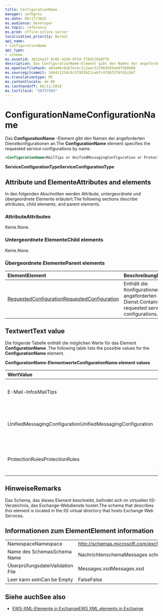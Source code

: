 ```yaml
---
title: ConfigurationName
manager: sethgros
ms.date: 09/17/2015
ms.audience: Developer
ms.topic: reference
ms.prod: office-online-server
localization_priority: Normal
api_name:
- ConfigurationName
api_type:
- schema
ms.assetid: 3b524a2f-9c6b-4550-9f3d-f78d176b0f7b
description: Das ConfigurationName-Element gibt den Namen der angeforderten Dienstkonfigurationen an.
ms.openlocfilehash: a03a0bc0ab7ecbc1c2aec31f864503ee0f560908
ms.sourcegitcommit: 34041125dc8c5f993b21cebfc4f8b72f0fd2cb6f
ms.translationtype: MT
ms.contentlocale: de-DE
ms.lasthandoff: 06/11/2018
ms.locfileid: "19757593"
---
```

# <a name="configurationname"></a><span data-ttu-id="4747e-103">ConfigurationName</span><span class="sxs-lookup"><span data-stu-id="4747e-103">ConfigurationName</span></span>

<span data-ttu-id="4747e-104">Das **ConfigurationName** -Element gibt den Namen der angeforderten Dienstkonfigurationen an.</span><span class="sxs-lookup"><span data-stu-id="4747e-104">The **ConfigurationName** element specifies the requested service configurations by name.</span></span> 
  
```xml
<ConfigurationName>MailTips or UnifiedMessagingConfiguration or ProtectionRules</ConfigurationName>
```

 <span data-ttu-id="4747e-105">**ServiceConfigurationType**</span><span class="sxs-lookup"><span data-stu-id="4747e-105">**ServiceConfigurationType**</span></span>
## <a name="attributes-and-elements"></a><span data-ttu-id="4747e-106">Attribute und Elemente</span><span class="sxs-lookup"><span data-stu-id="4747e-106">Attributes and elements</span></span>

<span data-ttu-id="4747e-107">In den folgenden Abschnitten werden Attribute, untergeordnete und übergeordnete Elemente erläutert.</span><span class="sxs-lookup"><span data-stu-id="4747e-107">The following sections describe attributes, child elements, and parent elements.</span></span>
  
### <a name="attributes"></a><span data-ttu-id="4747e-108">Attribute</span><span class="sxs-lookup"><span data-stu-id="4747e-108">Attributes</span></span>

<span data-ttu-id="4747e-109">Keine.</span><span class="sxs-lookup"><span data-stu-id="4747e-109">None.</span></span>
  
### <a name="child-elements"></a><span data-ttu-id="4747e-110">Untergeordnete Elemente</span><span class="sxs-lookup"><span data-stu-id="4747e-110">Child elements</span></span>

<span data-ttu-id="4747e-111">Keine.</span><span class="sxs-lookup"><span data-stu-id="4747e-111">None.</span></span>
  
### <a name="parent-elements"></a><span data-ttu-id="4747e-112">Übergeordnete Elemente</span><span class="sxs-lookup"><span data-stu-id="4747e-112">Parent elements</span></span>

|<span data-ttu-id="4747e-113">**Element**</span><span class="sxs-lookup"><span data-stu-id="4747e-113">**Element**</span></span>|<span data-ttu-id="4747e-114">**Beschreibung**</span><span class="sxs-lookup"><span data-stu-id="4747e-114">**Description**</span></span>|
|:-----|:-----|
|[<span data-ttu-id="4747e-115">RequestedConfiguration</span><span class="sxs-lookup"><span data-stu-id="4747e-115">RequestedConfiguration</span></span>](requestedconfiguration.md) <br/> |<span data-ttu-id="4747e-116">Enthält die Konfigurationen für den angeforderten Dienst.</span><span class="sxs-lookup"><span data-stu-id="4747e-116">Contains the requested service configurations.</span></span>  <br/> |
   
## <a name="text-value"></a><span data-ttu-id="4747e-117">Textwert</span><span class="sxs-lookup"><span data-stu-id="4747e-117">Text value</span></span>

<span data-ttu-id="4747e-118">Die folgende Tabelle enthält die möglichen Werte für das Element **ConfigurationName** .</span><span class="sxs-lookup"><span data-stu-id="4747e-118">The following table lists the possible values for the **ConfigurationName** element.</span></span> 
  
<span data-ttu-id="4747e-119">**ConfigurationName-Elementwerte**</span><span class="sxs-lookup"><span data-stu-id="4747e-119">**ConfigurationName element values**</span></span>

|<span data-ttu-id="4747e-120">**Wert**</span><span class="sxs-lookup"><span data-stu-id="4747e-120">**Value**</span></span>|<span data-ttu-id="4747e-121">**Beschreibung**</span><span class="sxs-lookup"><span data-stu-id="4747e-121">**Description**</span></span>|
|:-----|:-----|
|<span data-ttu-id="4747e-122">E-Mail-Infos</span><span class="sxs-lookup"><span data-stu-id="4747e-122">MailTips</span></span>  <br/> |<span data-ttu-id="4747e-123">Identifiziert die e-Mail-Infos-Dienstkonfiguration an.</span><span class="sxs-lookup"><span data-stu-id="4747e-123">Identifies the MailTips service configuration.</span></span>  <br/> |
|<span data-ttu-id="4747e-124">UnifiedMessagingConfiguration</span><span class="sxs-lookup"><span data-stu-id="4747e-124">UnifiedMessagingConfiguration</span></span>  <br/> |<span data-ttu-id="4747e-125">Identifiziert die Unified Messaging-Dienstkonfiguration an.</span><span class="sxs-lookup"><span data-stu-id="4747e-125">Identifies the Unified Messaging service configuration.</span></span>  <br/> |
|<span data-ttu-id="4747e-126">ProtectionRules</span><span class="sxs-lookup"><span data-stu-id="4747e-126">ProtectionRules</span></span>  <br/> |<span data-ttu-id="4747e-127">Identifiziert die Dienstkonfiguration Protection Rules.</span><span class="sxs-lookup"><span data-stu-id="4747e-127">Identifies the Protection Rules service configuration.</span></span>  <br/> |
   
## <a name="remarks"></a><span data-ttu-id="4747e-128">Hinweise</span><span class="sxs-lookup"><span data-stu-id="4747e-128">Remarks</span></span>

<span data-ttu-id="4747e-129">Das Schema, das dieses Element beschreibt, befindet sich im virtuellen IIS-Verzeichnis, das Exchange-Webdienste hostet.</span><span class="sxs-lookup"><span data-stu-id="4747e-129">The schema that describes this element is located in the IIS virtual directory that hosts Exchange Web Services.</span></span>
  
## <a name="element-information"></a><span data-ttu-id="4747e-130">Informationen zum Element</span><span class="sxs-lookup"><span data-stu-id="4747e-130">Element information</span></span>

|||
|:-----|:-----|
|<span data-ttu-id="4747e-131">Namespace</span><span class="sxs-lookup"><span data-stu-id="4747e-131">Namespace</span></span>  <br/> |http://schemas.microsoft.com/exchange/services/2006/messages  <br/> |
|<span data-ttu-id="4747e-132">Name des Schemas</span><span class="sxs-lookup"><span data-stu-id="4747e-132">Schema Name</span></span>  <br/> |<span data-ttu-id="4747e-133">Nachrichtenschema</span><span class="sxs-lookup"><span data-stu-id="4747e-133">Messages schema</span></span>  <br/> |
|<span data-ttu-id="4747e-134">Überprüfungsdatei</span><span class="sxs-lookup"><span data-stu-id="4747e-134">Validation File</span></span>  <br/> |<span data-ttu-id="4747e-135">Messages.xsd</span><span class="sxs-lookup"><span data-stu-id="4747e-135">Messages.xsd</span></span>  <br/> |
|<span data-ttu-id="4747e-136">Leer kann sein</span><span class="sxs-lookup"><span data-stu-id="4747e-136">Can be Empty</span></span>  <br/> |<span data-ttu-id="4747e-137">False</span><span class="sxs-lookup"><span data-stu-id="4747e-137">False</span></span>  <br/> |
   
## <a name="see-also"></a><span data-ttu-id="4747e-138">Siehe auch</span><span class="sxs-lookup"><span data-stu-id="4747e-138">See also</span></span>



- [<span data-ttu-id="4747e-139">EWS-XML-Elemente in Exchange</span><span class="sxs-lookup"><span data-stu-id="4747e-139">EWS XML elements in Exchange</span></span>](ews-xml-elements-in-exchange.md)

